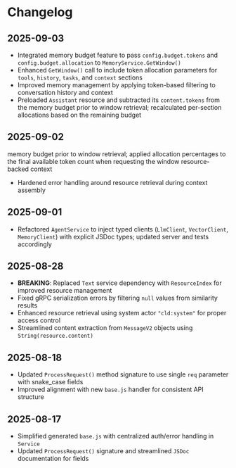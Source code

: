 # Changelog

## 2025-09-03

- Integrated memory budget feature to pass `config.budget.tokens` and
  `config.budget.allocation` to `MemoryService.GetWindow()`
- Enhanced `GetWindow()` call to include token allocation parameters for
  `tools`, `history`, `tasks`, and `context` sections
- Improved memory management by applying token-based filtering to conversation
  history and context
- Preloaded `Assistant` resource and subtracted its `content.tokens` from the
  memory budget prior to window retrieval; recalculated per-section allocations
  based on the remaining budget

## 2025-09-02

memory budget prior to window retrieval; applied allocation percentages to the
final available token count when requesting the window resource-backed context

- Hardened error handling around resource retrieval during context assembly

## 2025-09-01

- Refactored `AgentService` to inject typed clients (`LlmClient`,
  `VectorClient`, `MemoryClient`) with explicit JSDoc types; updated server and
  tests accordingly

## 2025-08-28

- **BREAKING**: Replaced `Text` service dependency with `ResourceIndex` for
  improved resource management
- Fixed gRPC serialization errors by filtering `null` values from similarity
  results
- Enhanced resource retrieval using system actor `"cld:system"` for proper
  access control
- Streamlined content extraction from `MessageV2` objects using
  `String(resource.content)`

## 2025-08-18

- Updated `ProcessRequest()` method signature to use single `req` parameter with
  snake_case fields
- Improved alignment with new `base.js` handler for consistent API structure

## 2025-08-17

- Simplified generated `base.js` with centralized auth/error handling in
  `Service`
- Updated `ProcessRequest()` signature and streamlined `JSDoc` documentation for
  fields
